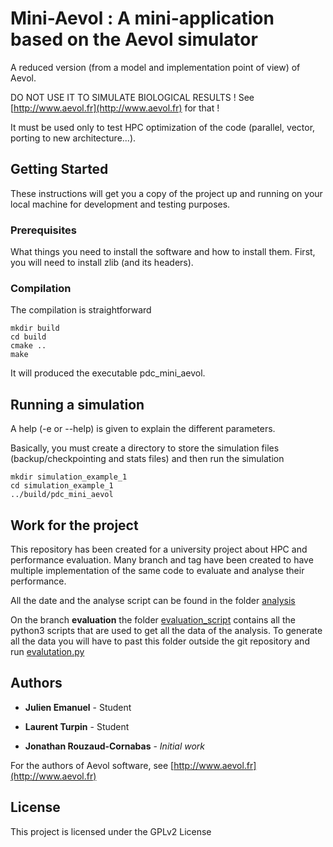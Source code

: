 # Mini-Aevol : A mini-application based on the Aevol simulator

A reduced version (from a model and implementation point of view) of Aevol.

DO NOT USE IT TO SIMULATE BIOLOGICAL RESULTS ! See [http://www.aevol.fr](http://www.aevol.fr) for that !

It must be used only to test HPC optimization of the code (parallel, vector, porting to new architecture...).

## Getting Started

These instructions will get you a copy of the project up and running on your local machine for development and testing purposes.

### Prerequisites

What things you need to install the software and how to install them.
First, you will need to install zlib (and its headers).

### Compilation

The compilation is straightforward

```
mkdir build
cd build
cmake ..
make
```

It will produced the executable pdc\_mini\_aevol.

## Running a simulation

A help (-e or --help) is given to explain the different parameters.

Basically, you must create a directory to store the simulation files (backup/checkpointing and stats files) and then run the simulation

```
mkdir simulation_example_1
cd simulation_example_1
../build/pdc_mini_aevol
```

## Work for the project

This repository has been created for a university project about HPC and performance evaluation.
Many branch and tag have been created to have multiple implementation of the same code to evaluate and analyse their performance.

All the date and the analyse script can be found in the folder [analysis](https://github.com/Webcretaire/micro-aevol/tree/master/analysis)

On the branch **evaluation** the folder [evaluation_script](https://github.com/Webcretaire/micro-aevol/tree/evaluation/evaluation_script) contains all the python3 scripts that are used to get all the data of the analysis. To generate all the data you will have to past this folder outside the git repository and run [evalutation.py](https://github.com/Webcretaire/micro-aevol/blob/evaluation/evaluation_script/evaluation.py)

## Authors

* **Julien Emanuel** - Student
* **Laurent Turpin** - Student

* **Jonathan Rouzaud-Cornabas** - *Initial work*

For the authors of Aevol software, see [http://www.aevol.fr](http://www.aevol.fr)

## License

This project is licensed under the GPLv2 License

